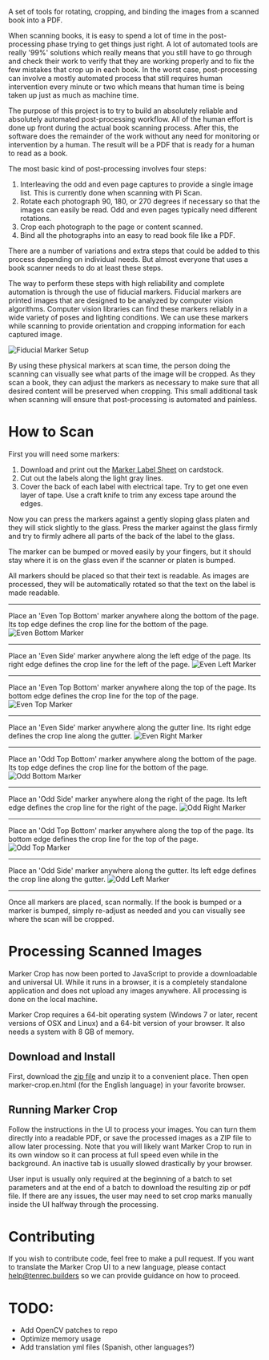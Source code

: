 A set of tools for rotating, cropping, and binding the images from a
scanned book into a PDF.

When scanning books, it is easy to spend a lot of time in the
post-processing phase trying to get things just right. A lot of
automated tools are really '99%' solutions which really means that you
still have to go through and check their work to verify that they are
working properly and to fix the few mistakes that crop up in each
book. In the worst case, post-processing can involve a mostly
automated process that still requires human intervention every minute
or two which means that human time is being taken up just as much as
machine time.

The purpose of this project is to try to build an absolutely reliable
and absolutely automated post-processing workflow. All of the human
effort is done up front during the actual book scanning process. After
this, the software does the remainder of the work without any need for
monitoring or intervention by a human. The result will be a PDF that
is ready for a human to read as a book.

The most basic kind of post-processing involves four steps:

1. Interleaving the odd and even page captures to provide a single image list. This is currently done when scanning with Pi Scan.
1. Rotate each photograph 90, 180, or 270 degrees if necessary so that the images can easily be read. Odd and even pages typically need different rotations.
1. Crop each photograph to the page or content scanned.
1. Bind all the photographs into an easy to read book file like a PDF.

There are a number of variations and extra steps that could be added
to this process depending on individual needs. But almost everyone
that uses a book scanner needs to do at least these steps.

The way to perform these steps with high reliability and complete
automation is through the use of fiducial markers. Fiducial markers
are printed images that are designed to be analyzed by computer vision
algorithms. Computer vision libraries can find these markers reliably
in a wide variety of poses and lighting conditions. We can use these
markers while scanning to provide orientation and cropping information
for each captured image.

![Fiducial Marker Setup](https://github.com/Tenrec-Builders/marker-crop/raw/master/images/marker-placement-1.jpg)

By using these physical markers at scan time, the person doing the
scanning can visually see what parts of the image will be cropped. As
they scan a book, they can adjust the markers as necessary to make
sure that all desired content will be preserved when cropping. This
small additional task when scanning will ensure that post-processing
is automated and painless.

# How to Scan

First you will need some markers:

1. Download and print out the [Marker Label Sheet](https://github.com/Tenrec-Builders/marker-crop/raw/master/labels/label-print.pdf) on cardstock.
1. Cut out the labels along the light gray lines.
1. Cover the back of each label with electrical tape. Try to get one even layer of tape. Use a craft knife to trim any excess tape around the edges.

Now you can press the markers against a gently sloping glass platen and they will stick slightly to the glass. Press the marker against the glass firmly and try to firmly adhere all parts of the back of the label to the glass.

The marker can be bumped or moved easily by your fingers, but it
should stay where it is on the glass even if the scanner or platen is
bumped.

All markers should be placed so that their text is readable. As images
are processed, they will be automatically rotated so that the text on
the label is made readable.

---

Place an 'Even Top Bottom' marker anywhere along the bottom of the page. Its top edge defines the crop line for the bottom of the page.
![Even Bottom Marker](https://github.com/Tenrec-Builders/marker-crop/raw/master/images/marker-placement-2.jpg)

---

Place an 'Even Side' marker anywhere along the left edge of the page. Its right edge defines the crop line for the left of the page.
![Even Left Marker](https://github.com/Tenrec-Builders/marker-crop/raw/master/images/marker-placement-3.jpg)

---

Place an 'Even Top Bottom' marker anywhere along the top of the page. Its bottom edge defines the crop line for the top of the page.
![Even Top Marker](https://github.com/Tenrec-Builders/marker-crop/raw/master/images/marker-placement-4.jpg)

---

Place an 'Even Side' marker anywhere along the gutter line. Its right edge defines the crop line along the gutter.
![Even Right Marker](https://github.com/Tenrec-Builders/marker-crop/raw/master/images/marker-placement-5.jpg)

---

Place an 'Odd Top Bottom' marker anywhere along the bottom of the page. Its top edge defines the crop line for the bottom of the page.
![Odd Bottom Marker](https://github.com/Tenrec-Builders/marker-crop/raw/master/images/marker-placement-6.jpg)

---

Place an 'Odd Side' marker anywhere along the right of the page. Its left edge defines the crop line for the right of the page.
![Odd Right Marker](https://github.com/Tenrec-Builders/marker-crop/raw/master/images/marker-placement-7.jpg)

---

Place an 'Odd Top Bottom' marker anywhere along the top of the page. Its bottom edge defines the crop line for the top of the page.
![Odd Top Marker](https://github.com/Tenrec-Builders/marker-crop/raw/master/images/marker-placement-8.jpg)

---

Place an 'Odd Side' marker anywhere along the gutter. Its left edge defines the crop line along the gutter.
![Odd Left Marker](https://github.com/Tenrec-Builders/marker-crop/raw/master/images/marker-placement-9.jpg)

---

Once all markers are placed, scan normally. If the book is bumped or a
marker is bumped, simply re-adjust as needed and you can visually see
where the scan will be cropped.

# Processing Scanned Images

Marker Crop has now been ported to JavaScript to provide a downloadable and universal UI. While it runs in a browser, it is a completely standalone application and does not upload any images anywhere. All processing is done on the local machine.

Marker Crop requires a 64-bit operating system (Windows 7 or later, recent versions of OSX and Linux) and a 64-bit version of your browser. It also needs a system with 8 GB of memory.

## Download and Install

First, download the [zip file](https://github.com/Tenrec-Builders/marker-crop-js/blob/master/dist/marker-crop-1.0.zip?raw=true) and unzip it to a convenient place. Then open marker-crop.en.html (for the English language) in your favorite browser.

## Running Marker Crop

Follow the instructions in the UI to process your images. You can turn them directly into a readable PDF, or save the processed images as a ZIP file to allow later processing. Note that you will likely want Marker Crop to run in its own window so it can process at full speed even while in the background. An inactive tab is usually slowed drastically by your browser.

User input is usually only required at the beginning of a batch to set parameters and at the end of a batch to download the resulting zip or pdf file. If there are any issues, the user may need to set crop marks manually inside the UI halfway through the processing.

# Contributing

If you wish to contribute code, feel free to make a pull request. If you want to translate the Marker Crop UI to a new language, please contact help@tenrec.builders so we can provide guidance on how to proceed.

# TODO:

* Add OpenCV patches to repo
* Optimize memory usage
* Add translation yml files (Spanish, other languages?)
